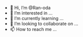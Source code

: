 - 👋 Hi, I’m @Ran-oda
- 👀 I’m interested in ...
- 🌱 I’m currently learning ...
- 💞️ I’m looking to collaborate on ...
- 📫 How to reach me ...

<!---
Ran-oda/Ran-oda is a ✨ special ✨ repository because its `README.md` (this file) appears on your GitHub profile.
You can click the Preview link to take a look at your changes.
--->
